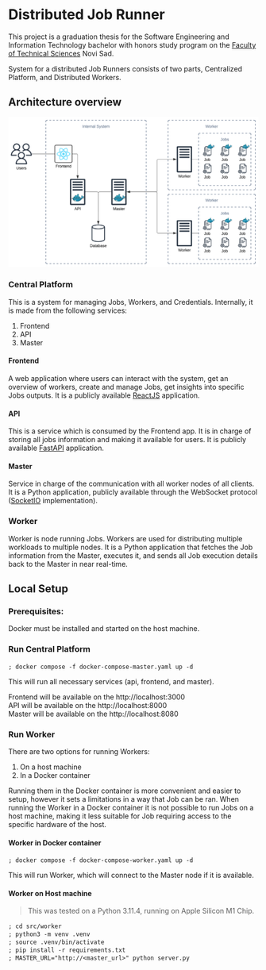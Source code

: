 # Distributed Job Runner

This project is a graduation thesis for the Software Engineering and Information Technology bachelor with honors study program on the [Faculty of Technical Sciences](http://ftn.uns.ac.rs/691618389/fakultet-tehnickih-nauka) Novi Sad.

System for a distributed Job Runners consists of two parts, Centralized Platform, and Distributed Workers.

## Architecture overview

![Infrastructure Diagram](./assets/architecture-diagram.png)

### Central Platform

This is a system for managing Jobs, Workers, and Credentials. Internally, it is made from the following services:
1. Frontend
2. API
3. Master

#### Frontend
A web application where users can interact with the system, get an overview of workers, create and manage Jobs, get insights into specific Jobs outputs.
It is a publicly available [ReactJS](https://react.dev/) application.

#### API
This is a service which is consumed by the Frontend app. It is in charge of storing all jobs information and making it available for users.
It is publicly available [FastAPI](https://fastapi.tiangolo.com/) application.

#### Master
Service in charge of the communication with all worker nodes of all clients.
It is a Python application, publicly available through the WebSocket protocol ([SocketIO](https://socket.io/) implementation).

### Worker
Worker is node running Jobs. Workers are used for distributing multiple workloads to multiple nodes.
It is a Python application that fetches the Job information from the Master, executes it, and sends all Job execution details back to the Master in near real-time.

## Local Setup
### Prerequisites:
Docker must be installed and started on the host machine.

### Run Central Platform
```shell
; docker compose -f docker-compose-master.yaml up -d
```
This will run all necessary services (api, frontend, and master).

Frontend will be available on the http://localhost:3000 \
API will be available on the http://localhost:8000 \
Master will be available on the http://localhost:8080

### Run Worker
There are two options for running Workers:
1. On a host machine
2. In a Docker container

Running them in the Docker container is more convenient and easier to setup, however it sets a limitations in a way that Job can be ran. When running the Worker in a Docker container it is not possible to run Jobs on a host machine, making it less suitable for Job requiring access to the specific hardware of the host.

#### Worker in Docker container
```shell
; docker compose -f docker-compose-worker.yaml up -d
```
This will run Worker, which will connect to the Master node if it is available.

#### Worker on Host machine
> This was tested on a Python 3.11.4, running on Apple Silicon M1 Chip.

```shell
; cd src/worker
; python3 -m venv .venv
; source .venv/bin/activate
; pip install -r requirements.txt
; MASTER_URL="http://<master_url>" python server.py
```
